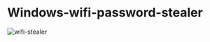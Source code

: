 # Windows-wifi-password-stealer

![wifi-stealer](https://user-images.githubusercontent.com/55875525/158027212-bc956561-fc05-44dd-b884-aa7293a9a001.jpg)
